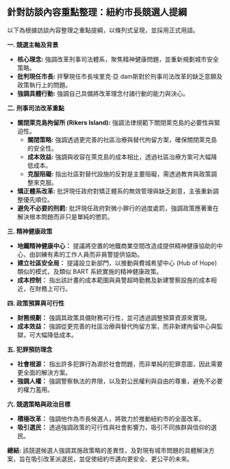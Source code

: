 ## 針對訪談內容重點整理：紐約市長競選人提綱

以下為根據訪談內容整理之重點提綱，以條列式呈現，並採用正式用語。

**一. 競選主軸及背景**

*   **核心理念:** 強調改革刑事司法體系，聚焦精神健康問題，並重新規劃城市安全策略。
*   **批判現任市長:** 抨擊現任市長埃里克·亞 dam斯對於刑事司法改革的缺乏意願及政策執行上的問題。
*   **強調具體行動:** 強調自己具備將改革理念付諸行動的能力與決心。

**二. 刑事司法改革重點**

*   **關閉萊克島拘留所 (Rikers Island):** 強調法律規範下關閉萊克島的必要性與緊迫性。
    *   **關閉策略:** 強調透過更完善的社區治療與替代拘留方案，確保關閉萊克島的安全性。
    *   **成本效益:** 強調與收容在萊克島的成本相比，透過社區治療方案可大幅降低成本。
    *  **克服阻礙:** 指出社區對替代設施的反對是主要阻礙，需透過教育與政策調整來克服。
*   **矯正體系改革:** 批評現任政府對矯正體系的無效管理與缺乏創意，主張重新調整優先順位。
*  **避免不必要的刑罰:** 批評現任政府對微小罪行的過度處罰，強調政策應著重在解決根本問題而非只是單純的懲罰。

**三. 精神健康政策**

*   **地鐵精神健康中心：** 提議將空置的地鐵商業空間改造成提供精神健康協助的中心，由訓練有素的工作人員而非員警提供協助。
*   **建立社區安全局：** 提議設立新部門，以推動與費城希望中心 (Hub of Hope) 類似的模式，及類似 BART 系統實施的精神健康政策。
*   **成本控制：** 指出該計畫的成本範圍與員警超時勤務及新建警察設施的成本相近，在財務上可行。

**四. 政策預算與可行性**

*   **財務規劃：** 強調其政策具備財務可行性，並可透過調整預算資源來實現。
*    **成本效益：** 強調從更完善的社區治療與替代拘留方案，而非新建拘留中心與監獄，可大幅降低成本。

**五. 犯罪預防理念**

*    **社會根源：** 指出許多犯罪行為源於社會問題，而非單純的犯罪意圖，因此需要更全面的解決方案。
*   **強調人權：** 強調警察執法的界限，以及對公民權利與自由的尊重，避免不必要的權力濫用。

**六. 競選策略與政治目標**

*   **積極改革：** 強調他作為市長候選人，將致力於推動紐約市的全面改革。
*   **吸引選民：** 透過強調政策的可行性與社會影響力，吸引不同族群與信仰的選民。

**總結:** 該競選候選人強調其施政策略的差異性，及對現有城市問題的具體解決方案，旨在吸引改革派選民，並促使紐約市邁向更安全、更公平的未來。
